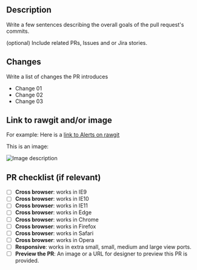 ## Description
Write a few sentences describing the overall goals of the pull request's commits.

(optional) Include related PRs, Issues and or Jira stories.

## Changes

Write a list of changes the PR introduces

* Change 01
* Change 02
* Change 03

## Link to rawgit and/or image

For example: Here is a [link to Alerts on rawgit](https://rawgit.com/patternfly/patternfly/master-dist/dist/tests/alerts.html)

This is an image:

![Image description](http://placehold.it/350x150)

## PR checklist (if relevant)

- [ ] **Cross browser**: works in IE9
- [ ] **Cross browser**: works in IE10
- [ ] **Cross browser**: works in IE11
- [ ] **Cross browser**: works in Edge
- [ ] **Cross browser**: works in Chrome
- [ ] **Cross browser**: works in Firefox
- [ ] **Cross browser**: works in Safari
- [ ] **Cross browser**: works in Opera
- [ ] **Responsive**: works in extra small, small, medium and large view ports.
- [ ] **Preview the PR**: An image or a URL for designer to preview this PR is provided.
